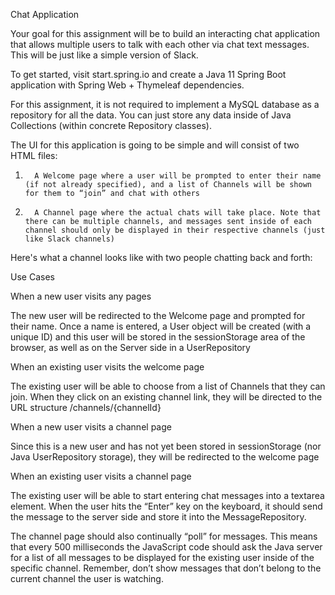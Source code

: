 Chat Application

Your goal for this assignment will be to build an interacting chat application that allows multiple users to talk with each other via chat text messages. This will be just like a simple version of Slack.

To get started, visit start.spring.io and create a Java 11 Spring Boot application with Spring Web + Thymeleaf dependencies.

For this assignment, it is not required to implement a MySQL database as a repository for all the data. You can just store any data inside of Java Collections (within concrete Repository classes).

The UI for this application is going to be simple and will consist of two HTML files:

1.       A Welcome page where a user will be prompted to enter their name (if not already specified), and a list of Channels will be shown for them to “join” and chat with others

2.       A Channel page where the actual chats will take place. Note that there can be multiple channels, and messages sent inside of each channel should only be displayed in their respective channels (just like Slack channels)

Here's what a channel looks like with two people chatting back and forth:



Use Cases

When a new user visits any pages

The new user will be redirected to the Welcome page and prompted for their name. Once a name is entered, a User object will be created (with a unique ID) and this user will be stored in the sessionStorage area of the browser, as well as on the Server side in a UserRepository

 

When an existing user visits the welcome page

The existing user will be able to choose from a list of Channels that they can join. When they click on an existing channel link, they will be directed to the URL structure /channels/{channelId}

 

When a new user visits a channel page

Since this is a new user and has not yet been stored in sessionStorage (nor Java UserRepository storage), they will be redirected to the welcome page

 

When an existing user visits a channel page

The existing user will be able to start entering chat messages into a textarea element. When the user hits the “Enter” key on the keyboard, it should send the message to the server side and store it into the MessageRepository.

The channel page should also continually “poll” for messages. This means that every 500 milliseconds the JavaScript code should ask the Java server for a list of all messages to be displayed for the existing user inside of the specific channel. Remember, don’t show messages that don’t belong to the current channel the user is watching.